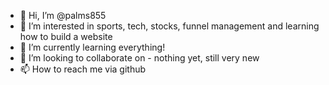 - 👋 Hi, I’m @palms855
- 👀 I’m interested in sports, tech, stocks, funnel management and learning how to build a website
- 🌱 I’m currently learning everything!
- 💞️ I’m looking to collaborate on - nothing yet, still very new
- 📫 How to reach me via github

<!---
palms855/palms855 is a ✨ special ✨ repository because its `README.md` (this file) appears on your GitHub profile.
You can click the Preview link to take a look at your changes.
--->
